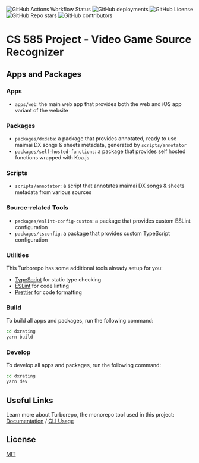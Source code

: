 

![GitHub Actions Workflow Status](https://img.shields.io/github/actions/workflow/status/gekichumai/dxrating/release.yml)
![GitHub deployments](<https://img.shields.io/github/deployments/gekichumai/dxrating/dxrating%20(Production)?label=deployment>)
![GitHub License](https://img.shields.io/github/license/gekichumai/dxrating)
![GitHub Repo stars](https://img.shields.io/github/stars/gekichumai/dxrating?style=flat)
![GitHub contributors](https://img.shields.io/github/contributors/gekichumai/dxrating)

# CS 585 Project - Video Game Source Recognizer



## Apps and Packages

### Apps

- `apps/web`: the main web app that provides both the web and iOS app variant of the website

### Packages

- `packages/dxdata`: a package that provides annotated, ready to use maimai DX songs & sheets metadata, generated by `scripts/annotator`
- `packages/self-hosted-functions`: a package that provides self hosted functions wrapped with Koa.js

### Scripts

- `scripts/annotator`: a script that annotates maimai DX songs & sheets metadata from various sources

### Source-related Tools

- `packages/eslint-config-custom`: a package that provides custom ESLint configuration
- `packages/tsconfig`: a package that provides custom TypeScript configuration

### Utilities

This Turborepo has some additional tools already setup for you:

- [TypeScript](https://www.typescriptlang.org/) for static type checking
- [ESLint](https://eslint.org/) for code linting
- [Prettier](https://prettier.io) for code formatting

### Build

To build all apps and packages, run the following command:

```bash
cd dxrating
yarn build
```

### Develop

To develop all apps and packages, run the following command:

```bash
cd dxrating
yarn dev
```

## Useful Links

Learn more about Turborepo, the monorepo tool used in this project: [Documentation](https://turbo.build/repo/docs) / [CLI Usage](https://turbo.build/docs/reference/command-line-reference)

## License

[MIT](LICENSE)





